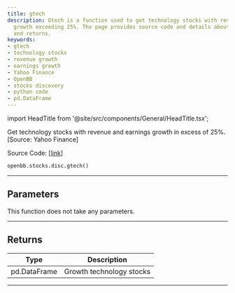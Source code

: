 ```yaml
---
title: gtech
description: Gtech is a function used to get technology stocks with revenue and earnings
  growth exceeding 25%. The page provides source code and details about parameters
  and returns.
keywords:
- gtech
- technology stocks
- revenue growth
- earnings growth
- Yahoo Finance
- OpenBB
- stocks discovery
- python code
- pd.DataFrame
---
```


import HeadTitle from '@site/src/components/General/HeadTitle.tsx';

<HeadTitle title="gtech - Disc - Stocks - Reference | OpenBB SDK Docs" />

Get technology stocks with revenue and earnings growth in excess of 25%. [Source: Yahoo Finance]

Source Code: [[link](https://github.com/OpenBB-finance/OpenBBTerminal/tree/main/openbb_terminal/stocks/discovery/yahoofinance_model.py#L76)]

```python
openbb.stocks.disc.gtech()
```

---

## Parameters

This function does not take any parameters.

---

## Returns

| Type | Description |
| ---- | ----------- |
| pd.DataFrame | Growth technology stocks |
---
